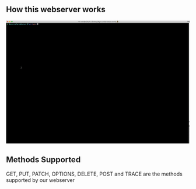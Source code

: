## How this webserver works
![](https://github.com/hel-mefe/Nginx-similar-webserver-42/blob/main/assets/howto.gif)

## Methods Supported
GET, PUT, PATCH, OPTIONS, DELETE, POST and TRACE are the methods supported by our webserver
